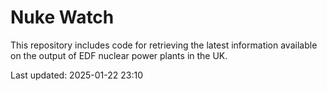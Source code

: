 # Nuke Watch

This repository includes code for retrieving the latest information available on the output of EDF nuclear power plants in the UK.

Last updated: 2025-01-22 23:10